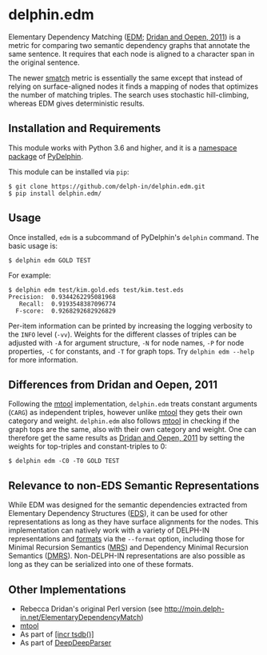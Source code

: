 # delphin.edm

Elementary Dependency Matching ([EDM][]; [Dridan and Oepen, 2011][])
is a metric for comparing two semantic dependency graphs that annotate
the same sentence. It requires that each node is aligned to a
character span in the original sentence.

The newer [smatch][] metric is essentially the same except that
instead of relying on surface-aligned nodes it finds a mapping of
nodes that optimizes the number of matching triples. The search uses
stochastic hill-climbing, whereas EDM gives deterministic results.

## Installation and Requirements

This module works with Python 3.6 and higher, and it is a [namespace
package][] of [PyDelphin][].

This module can be installed via `pip`:

``` console
$ git clone https://github.com/delph-in/delphin.edm.git
$ pip install delphin.edm/
```

## Usage

Once installed, `edm` is a subcommand of PyDelphin's `delphin`
command. The basic usage is:

``` console
$ delphin edm GOLD TEST
```

For example:

``` console
$ delphin edm test/kim.gold.eds test/kim.test.eds
Precision:	0.9344262295081968
   Recall:	0.9193548387096774
  F-score:	0.9268292682926829
```

Per-item information can be printed by increasing the logging
verbosity to the `INFO` level (`-vv`). Weights for the different
classes of triples can be adjusted with `-A` for argument structure,
`-N` for node names, `-P` for node properties, `-C` for constants, and
`-T` for graph tops. Try `delphin edm --help` for more information.

## Differences from Dridan and Oepen, 2011

Following the [mtool][] implementation, `delphin.edm` treats constant
arguments (`CARG`) as independent triples, however unlike [mtool][]
they gets their own category and weight. `delphin.edm` also follows
[mtool][] in checking if the graph tops are the same, also with their
own category and weight. One can therefore get the same results as
[Dridan and Oepen, 2011][] by setting the weights for top-triples and
constant-triples to 0:

``` console
$ delphin edm -C0 -T0 GOLD TEST
```

## Relevance to non-EDS Semantic Representations

While EDM was designed for the semantic dependencies extracted from
Elementary Dependency Structures ([EDS][]), it can be used for other
representations as long as they have surface alignments for the nodes.
This implementation can natively work with a variety of DELPH-IN
representations and [formats][codecs] via the `--format` option,
including those for Minimal Recursion Semantics ([MRS][]) and
Dependency Minimal Recursion Semantics ([DMRS][]). Non-DELPH-IN
representations are also possible as long as they can be serialized
into one of these formats.

## Other Implementations

* Rebecca Dridan's original Perl version (see
  http://moin.delph-in.net/ElementaryDependencyMatch)
* [mtool][]
* As part of [[incr tsdb()]][itsdb]
* As part of [DeepDeepParser][]

[smatch]: https://github.com/snowblink14/smatch/
[namespace package]: https://docs.python.org/3/reference/import.html#namespace-packages
[EDM]: http://moin.delph-in.net/ElementaryDependencyMatch
[Dridan and Oepen, 2011]: https://www.aclweb.org/anthology/W11-2927/
[PyDelphin]: https://github.com/delph-in/pydelphin
[codecs]: https://pydelphin.readthedocs.io/en/v1.0.0/api/delphin.codecs.html
[EDS]: http://moin.delph-in.net/EdsTop
[MRS]: http://moin.delph-in.net/RmrsTop
[DMRS]: http://moin.delph-in.net/RmrsDmrs
[itsdb]: http://moin.delph-in.net/ItsdbTop
[mtool]: https://github.com/cfmrp/mtool
[DeepDeepParser]: https://github.com/janmbuys/DeepDeepParser

